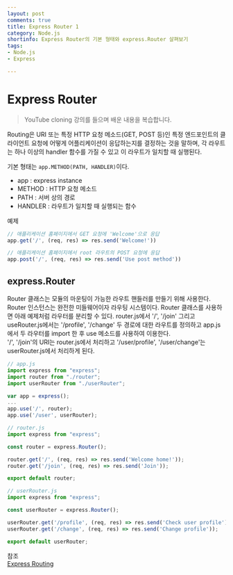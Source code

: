 ```yaml
---
layout: post
comments: true
title: Express Router 1
category: Node.js
shortinfo: Express Router의 기본 형태와 express.Router 살펴보기
tags:
- Node.js
- Express

---
```




# Express Router
> YouTube cloning  강의를 들으며 배운 내용을 복습합니다.

Routing은 URI 또는 특정 HTTP 요청 메소드(GET, POST 등)인 특정 엔드포인트의 클라이언트 요청에  어떻게 어플리케이션이 응답하는지를 결정하는 것을 말하며, 각 라우트는 하나 이상의 handler 함수를 가질 수 있고 이  라우트가 일치할 때 실행된다.

기본 형태는 `app.METHOD(PATH, HANDLER)`이다. 

- app :  express instance
- METHOD : HTTP 요청 메소드
- PATH : 서버 상의 경로
- HANDLER : 라우트가 일치할 때 실행되는 함수



예제 
```javascript
// 애플리케이션 홈페이지에서 GET 요청에 'Welcome'으로 응답
app.get('/', (req, res) => res.send('Welcome!'))

// 애플리케이션 홈페이지에서 root 라우트의 POST 요청에 응답
app.post('/', (req, res) => res.send('Use post method'))
```



## express.Router

Router 클래스는 모듈의 마운팅이 가능한 라우트 핸들러를 만들기 위해 사용한다. Router 인스턴스는 완전한 미들웨어이자 라우팅 시스템이다. Router 클래스를 사용하면 아래 예제처럼 라우터를 분리할 수 있다. router.js에서 '/', '/join' 그리고 useRouter.js에서는 '/profile', '/change' 두 경로에 대한 라우트를 정의하고 app.js에서 두 라우터를 import 한 후 use 메소드를 사용하여 이용한다.  
'/', '/join'의 URI는 router.js에서 처리하고 '/user/profile', '/user/change'는 userRouter.js에서 처리하게 된다.

```javascript
// app.js
import express from "express";
import router from "./router";
import userRouter from "./userRouter";

var app = express();
...
app.use('/', router);
app.use('/user', userRouter);

```

```javascript
// router.js
import express from "express";

const router = express.Router();

router.get('/', (req, res) => res.send('Welcome home!'));
router.get('/join', (req, res) => res.send('Join'));

export default router;

```

```javascript
// userRouter.js
import express from "express";

const userRouter = express.Router();

userRouter.get('/profile', (req, res) => res.send('Check user profile'));
userRouter.get('/change', (req, res) => res.send('Change profile'));

export default userRouter;
```



참조  
[Express Routing](https://expressjs.com/en/guide/routing.html)  



